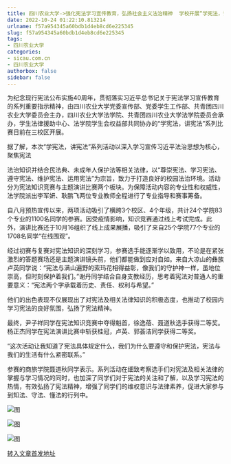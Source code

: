 ```yaml
---
title: 四川农业大学->强化宪法学习宣传教育，弘扬社会主义法治精神  学校开展“学宪法，讲宪法”系列活动 | sicau.com.cn
date: 2022-10-24 01:22:10.813214
urlname: f57a954345a60bdb1d4eb8cd6e225345
slug: f57a954345a60bdb1d4eb8cd6e225345
tags: 
- 四川农业大学
categories:
- sicau.com.cn
- 四川农业大学
authorbox: false
sidebar: false
---
```

为纪念现行宪法公布实施40周年，贯彻落实习近平总书记关于宪法学习宣传教育的系列重要指示精神，由四川农业大学党委宣传部、党委学生工作部、共青团四川农业大学委员会主办，四川农业大学法学院、共青团四川农业大学法学院委员会承办，学生法律援助中心、法学院学生会权益部共同协办的“学宪法，讲宪法”系列比赛日前在三校区开展。  

据了解，本次“学宪法，讲宪法”系列活动以深入学习宣传习近平法治思想为核心，聚焦宪法
<!--more-->
法治知识并结合民法典、未成年人保护法等相关法律，以“尊崇宪法、学习宪法、遵守宪法、维护宪法、运用宪法”为宗旨，致力于打造良好的校园法治环境。活动分为宪法知识竞赛与主题演讲比赛两个板块。为保障活动内容的专业性和权威性，法学院派出李军妍、耿鹏飞两位专业教师全程进行了专业指导和赛事筹备。

自八月预热宣传以来，两项活动吸引了横跨3个校区、4个年级，共计24个学院83个专业的1100名同学的参赛。因受疫情影响，知识竞赛通过线上考试完成。此外，演讲比赛还于10月16组织了线上成果展播，吸引了来自25个学院77个专业的1708名同学“在线围观”。

经过初赛与复赛对宪法知识的深刻学习，参赛选手能逐渐学以致用，不论是在紧张激烈的答题赛场还是主题演讲镜头前，他们都能做到应对自如。来自大凉山的彝族卢英同学说：“宪法与满山遍野的索玛花相得益彰，像我们的守护神一样，虽地位崇高，但时刻保护着我们。”谢丹同学结合自身支教经历，思考着宪法对普通人的重要意义：“宪法两个字承载着历史、责任、权利与希望。”

他们的出色表现不仅展现出了对宪法及相关法律知识的积极态度，也推动了校园内学习宪法的良好氛围，弘扬了宪法精神。

最终，尹子祥同学在宪法知识竞赛中夺得魁首，徐逸蓓、聂道秋选手获得二等奖。杨正杰同学在宪法演讲比赛中斩获桂冠，卢英、郭荟洁同学获得二等奖。

“这次活动让我知道了宪法具体规定什么，我们为什么要遵守和保护宪法，宪法与我们的生活有什么紧密联系。”

参赛的商旅学院聂道秋同学表示。系列活动在细致考察选手们对宪法及相关法律的掌握与学习情况的同时，也加深了同学们对于宪法的关注和了解，以及学习宪法的热情，有效弘扬了宪法精神，增强了同学们的维权意识与法律素养，促进大家参与到知法、守法、懂法的行列中。

![图](https://news.sicau.edu.cn/__local/6/51/A0/DF98F6C07ED172B9C84099EA59B_2BC0B523_19235.png)

![图](https://news.sicau.edu.cn/__local/C/1C/CA/E7B0EEA6D4A3BEB5B6E08449C51_19B2E239_89E10.png)

![图](https://news.sicau.edu.cn/__local/5/AA/DB/47019829985BE129A62E70F77E8_A9FACBAA_630C8.png)

[转入文章首发地址](https://news.sicau.edu.cn/info/1078/69900.htm)